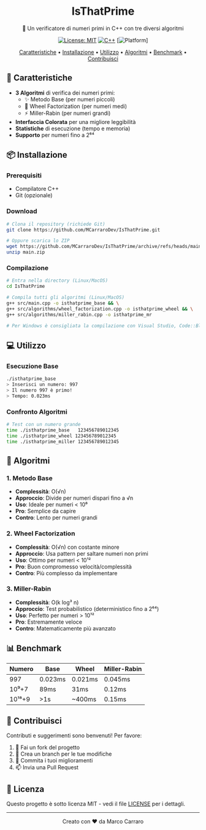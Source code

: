 <div align="center">

# IsThatPrime

🔢 Un verificatore di numeri primi in C++ con tre diversi algoritmi

[![License: MIT](https://img.shields.io/badge/License-MIT-yellow.svg)](https://opensource.org/licenses/MIT)
[![C++](https://img.shields.io/badge/C++-17-blue.svg)](https://isocpp.org/)
[![Platform](https://img.shields.io/badge/Platform-Linux%20%7C%20Windows%20%7C%20macOS-lightgrey)]

[Caratteristiche](#-caratteristiche) • 
[Installazione](#-installazione) • 
[Utilizzo](#-utilizzo) • 
[Algoritmi](#-algoritmi) • 
[Benchmark](#-benchmark) • 
[Contribuisci](#-contribuisci)

</div>

## 🚀 Caratteristiche

- **3 Algoritmi** di verifica dei numeri primi:
  - ✨ Metodo Base (per numeri piccoli)
  - 🎡 Wheel Factorization (per numeri medi)
  - ⚡ Miller-Rabin (per numeri grandi)
- **Interfaccia Colorata** per una migliore leggibilità
- **Statistiche** di esecuzione (tempo e memoria)
- **Supporto** per numeri fino a 2⁶⁴ 

## 📦 Installazione

### Prerequisiti

- Compilatore C++
- Git (opzionale)

### Download

```bash
# Clona il repository (richiede Git)
git clone https://github.com/MCarraroDev/IsThatPrime.git

# Oppure scarica lo ZIP
wget https://github.com/MCarraroDev/IsThatPrime/archive/refs/heads/main.zip
unzip main.zip
```

### Compilazione

```bash
# Entra nella directory (Linux/MacOS)
cd IsThatPrime

# Compila tutti gli algoritmi (Linux/MacOS)
g++ src/main.cpp -o isthatprime_base && \
g++ src/algorithms/wheel_factorization.cpp -o isthatprime_wheel && \
g++ src/algorithms/miller_rabin.cpp -o isthatprime_mr

# Per Windows è consigliata la compilazione con Visual Studio, Code::Blocks, Dev-C++, etc.
```

## 💻 Utilizzo

### Esecuzione Base

```bash
./isthatprime_base
> Inserisci un numero: 997
> Il numero 997 è primo!
> Tempo: 0.023ms
```

### Confronto Algoritmi

```bash
# Test con un numero grande
time ./isthatprime_base   123456789012345
time ./isthatprime_wheel 123456789012345
time ./isthatprime_miller 123456789012345
```

## 🔬 Algoritmi

### 1. Metodo Base
- **Complessità**: O(√n)
- **Approccio**: Divide per numeri dispari fino a √n
- **Uso**: Ideale per numeri < 10⁶
- **Pro**: Semplice da capire
- **Contro**: Lento per numeri grandi

### 2. Wheel Factorization
- **Complessità**: O(√n) con costante minore
- **Approccio**: Usa pattern per saltare numeri non primi
- **Uso**: Ottimo per numeri < 10¹²
- **Pro**: Buon compromesso velocità/complessità
- **Contro**: Più complesso da implementare

### 3. Miller-Rabin
- **Complessità**: O(k log³ n)
- **Approccio**: Test probabilistico (deterministico fino a 2⁶⁴)
- **Uso**: Perfetto per numeri > 10¹²
- **Pro**: Estremamente veloce
- **Contro**: Matematicamente più avanzato

## 📊 Benchmark

| Numero          | Base    | Wheel   | Miller-Rabin |
|-----------------|---------|---------|--------------|
| 997             | 0.023ms | 0.021ms | 0.045ms      |
| 10⁹+7           | 89ms    | 31ms    | 0.12ms       |
| 10¹⁸+9          | >1s     | ~400ms  | 0.15ms       |

## 🤝 Contribuisci

Contributi e suggerimenti sono benvenuti! Per favore:

1. 🍴 Fai un fork del progetto
2. 🔨 Crea un branch per le tue modifiche
3. 📝 Commita i tuoi miglioramenti
4. 📫 Invia una Pull Request

## 📜 Licenza

Questo progetto è sotto licenza MIT - vedi il file [LICENSE](LICENSE) per i dettagli.

---

<div align="center">
Creato con ❤️ da Marco Carraro
</div>
